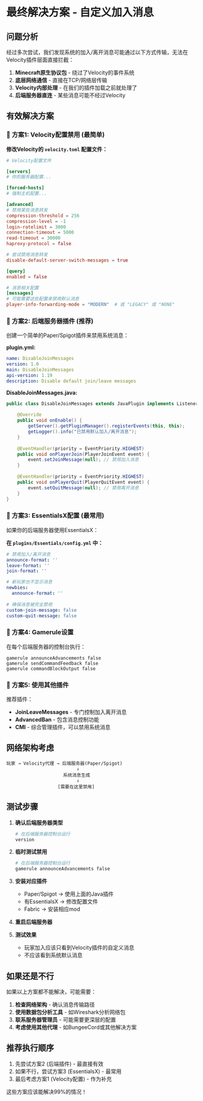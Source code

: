 # 最终解决方案 - 自定义加入消息

## 问题分析

经过多次尝试，我们发现系统的加入/离开消息可能通过以下方式传输，无法在Velocity插件层面直接拦截：

1. **Minecraft原生协议包** - 绕过了Velocity的事件系统
2. **底层网络通信** - 直接在TCP/网络层传输
3. **Velocity内部处理** - 在我们的插件加载之前就处理了
4. **后端服务器直连** - 某些消息可能不经过Velocity

## 有效解决方案

### 🎯 方案1: Velocity配置禁用 (最简单)

**修改Velocity的 `velocity.toml` 配置文件：**

```toml
# Velocity配置文件

[servers]
# 你的服务器配置...

[forced-hosts]
# 强制主机配置...

[advanced]
# 禁用某些消息转发
compression-threshold = 256
compression-level = -1
login-ratelimit = 3000
connection-timeout = 5000
read-timeout = 30000
haproxy-protocol = false

# 尝试禁用消息转发
disable-default-server-switch-messages = true

[query]
enabled = false

# 消息相关配置
[messages]
# 可能需要这些配置来禁用默认消息
player-info-forwarding-mode = "MODERN"  # 或 "LEGACY" 或 "NONE"
```

### 🎯 方案2: 后端服务器插件 (推荐)

创建一个简单的Paper/Spigot插件来禁用系统消息：

**plugin.yml:**
```yaml
name: DisableJoinMessages
version: 1.0
main: DisableJoinMessages
api-version: 1.19
description: Disable default join/leave messages
```

**DisableJoinMessages.java:**
```java
public class DisableJoinMessages extends JavaPlugin implements Listener {
    
    @Override
    public void onEnable() {
        getServer().getPluginManager().registerEvents(this, this);
        getLogger().info("已禁用默认加入/离开消息");
    }
    
    @EventHandler(priority = EventPriority.HIGHEST)
    public void onPlayerJoin(PlayerJoinEvent event) {
        event.setJoinMessage(null); // 禁用加入消息
    }
    
    @EventHandler(priority = EventPriority.HIGHEST) 
    public void onPlayerQuit(PlayerQuitEvent event) {
        event.setQuitMessage(null); // 禁用离开消息
    }
}
```

### 🎯 方案3: EssentialsX配置 (最常用)

如果你的后端服务器使用EssentialsX：

**在 `plugins/Essentials/config.yml` 中：**
```yaml
# 禁用加入/离开消息
announce-format: ''
leave-format: ''
join-format: ''

# 新玩家也不显示消息
newbies:
  announce-format: ''
  
# 确保消息被完全禁用
custom-join-message: false
custom-quit-message: false
```

### 🎯 方案4: Gamerule设置

在每个后端服务器的控制台执行：
```
gamerule announceAdvancements false
gamerule sendCommandFeedback false
gamerule commandBlockOutput false
```

### 🎯 方案5: 使用其他插件

推荐插件：
- **JoinLeaveMessages** - 专门控制加入离开消息
- **AdvancedBan** - 包含消息控制功能  
- **CMI** - 综合管理插件，可以禁用系统消息

## 网络架构考虑

```
玩家 → Velocity代理 → 后端服务器(Paper/Spigot)
                          ↓
                     系统消息生成
                          ↓
                   [需要在这里禁用]
```

## 测试步骤

1. **确认后端服务器类型**
   ```bash
   # 在后端服务器控制台运行
   version
   ```

2. **临时测试禁用**
   ```bash
   # 在后端服务器控制台运行
   gamerule announceAdvancements false
   ```

3. **安装对应插件**
   - Paper/Spigot → 使用上面的Java插件
   - 有EssentialsX → 修改配置文件
   - Fabric → 安装相应mod

4. **重启后端服务器**

5. **测试效果**
   - 玩家加入应该只看到Velocity插件的自定义消息
   - 不应该看到系统默认消息

## 如果还是不行

如果以上方案都不能解决，可能需要：

1. **检查网络架构** - 确认消息传输路径
2. **使用数据包分析工具** - 如Wireshark分析网络包
3. **联系服务器管理员** - 可能需要更深层的配置
4. **考虑使用其他代理** - 如BungeeCord或其他解决方案

## 推荐执行顺序

1. 先尝试方案2 (后端插件) - 最直接有效
2. 如果不行，尝试方案3 (EssentialsX) - 最常用
3. 最后考虑方案1 (Velocity配置) - 作为补充

这些方案应该能解决99%的情况！